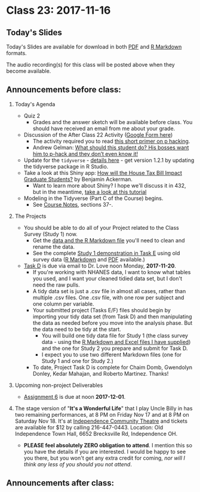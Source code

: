 # Class 23: 2017-11-16

## Today's Slides

Today's Slides are available for download in both [PDF](https://github.com/THOMASELOVE/431slides/blob/master/class_23/431_2017_class-23-slides.pdf) and [R Markdown](https://github.com/THOMASELOVE/431slides/blob/master/class_23/431_2017_class-23-slides.Rmd) formats. 

The audio recording(s) for this class will be posted above when they become available.

## Announcements before class:

1. Today's Agenda
    - Quiz 2
        - Grades and the answer sketch will be available before class. You should have received an email from me about your grade.
    - Discussion of the After Class 22 Activity ([Google Form here](https://goo.gl/forms/GEXC4gxQV4aTJb8D3))
        - The activity required you to read [this short primer on p hacking](https://www.methodspace.com/primer-p-hacking/).
        - Andrew Gelman: [What should this student do? His bosses want him to p-hack and they don’t even know it!](http://andrewgelman.com/2017/11/11/student-bosses-want-p-hack-dont-even-know/)
    - Update for the `tidyverse` - [details here](https://www.tidyverse.org/articles/2017/11/tidyverse_1.2.0/) - get version 1.2.1 by updating the tidyverse package in R Studio.
    - Take a look at this Shiny app: [How will the House Tax Bill Impact Graduate Students?](https://benjaminackerman.shinyapps.io/GOPtax2017/) by Benjamin Ackerman. 
        - Want to learn more about Shiny? I hope we'll discuss it in 432, but in the meantime, [take a look at this tutorial](https://shiny.rstudio.com/tutorial/)
    - Modeling in the Tidyverse (Part C of the Course) begins.
        - See [Course Notes](https://thomaselove.github.io/431notes/), sections 37-.

2. The Projects
    - You should be able to do all of your Project related to the Class Survey (Study 1) now.
        - Get the [data and the R Markdown file](https://github.com/THOMASELOVE/431project/tree/master/SURVEY2017) you'll need to clean and rename the data.
        - See the complete [Study 1 demonstration in Task E](https://github.com/THOMASELOVE/431project/tree/master/TaskE) using old survey data ([R Markdown](https://raw.githubusercontent.com/THOMASELOVE/431project/master/TaskE/431-project-study1-demonstration.Rmd) and [PDF](https://github.com/THOMASELOVE/431project/blob/master/TaskE/431-project-study1-demonstration.pdf) available.)
    - [Task D](https://github.com/THOMASELOVE/431project/tree/master/TaskD) is due via email to Dr. Love noon Monday, **2017-11-20**.
        - If you're working with NHANES data, I want to know what tables you used, and I want your cleaned tidied data set, but I don't need the raw pulls.
        - A tidy data set is just a .csv file in almost all cases, rather than multiple .csv files. One .csv file, with one row per subject and one column per variable.
        - Your submitted project (Tasks E/F) files should begin by importing your tidy data set (from Task D) and then manipulating the data as needed before you move into the analysis phase. But the data need to be tidy at the start. 
            - You will build one tidy data file for Study 1 (the class survey data - using the [R Markdown and Excel files I have supplied](https://github.com/THOMASELOVE/431project/tree/master/SURVEY2017)) and the one for Study 2 you prepare and submit for Task D.
            - I expect you to use two different Markdown files (one for Study 1 and one for Study 2.)
        - To date, Project Task D is complete for Chaim Domb, Gwendolyn Donley, Kedar Mahajan, and Roberto Martinez. Thanks!

3. Upcoming non-project Deliverables
    - [Assignment 6](https://github.com/THOMASELOVE/431homework/blob/master/431-2017_assignment-6.md) is due at noon **2017-12-01**.

4. The stage version of "**It's a Wonderful Life**" that I play Uncle Billy in has two remaining performances, at 8 PM on Friday Nov 17 and at 8 PM on Saturday Nov 18. It's at [Independence Community Theatre](http://www.independencetheatre.org/) and tickets are available for $12 by calling 216-447-0443. Location: Old Independence Town Hall, 6652 Brecksville Rd, Independence OH. 
    - **PLEASE feel absolutely ZERO obligation to attend**. I mention this so you have the details if you are interested. I would be happy to see you there, but you won't get any extra credit for coming, *nor will I think any less of you should you not attend*.

## Announcements after class:
